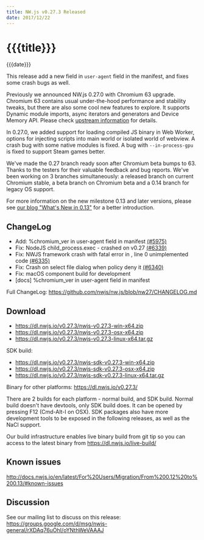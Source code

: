 ```yaml
---
title: NW.js v0.27.3 Released
date: 2017/12/22
---
```

# {{{title}}}
{{{date}}}

This release add a new field in `user-agent` field in the manifest, and fixes some crash bugs as well.

Previously we announced NW.js 0.27.0 with Chromium 63 upgrade. Chromium 63 contains usual under-the-hood performance and stability tweaks, but there are also some cool new features to explore. It supports Dynamic module imports, async iterators and generators and Device Memory API. Please check [upstream information](https://blog.chromium.org/2017/10/chrome-63-beta-dynamic-module-imports_27.html) for details.

In 0.27.0, we added support for loading compiled JS binary in Web Worker, options for injecting scripts into main world or isolated world of webview. A crash bug with some native modules is fixed. A bug with `--in-process-gpu` is fixed to support Steam games better.

We've made the 0.27 branch ready soon after Chromium beta bumps to 63. Thanks to the testers for their valuable feedback and bug reports. We've been working on 3 branches simultaneously: a released branch on current Chromium stable, a beta branch on Chromium beta and a 0.14 branch for legacy OS support.

For more information on the new milestone 0.13 and later versions, please see [our blog "What's New in 0.13"](/blog/whats-new-in-0.13) for a better introduction.

## ChangeLog

- Add: %chromium_ver in user-agent field in manifest [(#5975)](https://github.com/nwjs/nw.js/issues/5975)
- Fix: NodeJS child_process.exec - crashed on v0.27 [(#6339)](https://github.com/nwjs/nw.js/issues/6339)
- Fix: NWJS framework crash with fatal error in , line 0 unimplemented code [(#6335)](https://github.com/nwjs/nw.js/issues/6335)
- Fix: Crash on select file dialog when policy deny it [(#6340)](https://github.com/nwjs/nw.js/issues/6340)
- Fix: macOS component build for development
- [docs] %chromium_ver in user-agent field in manifest

Full ChangeLog: https://github.com/nwjs/nw.js/blob/nw27/CHANGELOG.md

## Download 

* https://dl.nwjs.io/v0.27.3/nwjs-v0.27.3-win-x64.zip 
* https://dl.nwjs.io/v0.27.3/nwjs-v0.27.3-osx-x64.zip 
* https://dl.nwjs.io/v0.27.3/nwjs-v0.27.3-linux-x64.tar.gz 

SDK build: 
* https://dl.nwjs.io/v0.27.3/nwjs-sdk-v0.27.3-win-x64.zip 
* https://dl.nwjs.io/v0.27.3/nwjs-sdk-v0.27.3-osx-x64.zip 
* https://dl.nwjs.io/v0.27.3/nwjs-sdk-v0.27.3-linux-x64.tar.gz 

Binary for other platforms: https://dl.nwjs.io/v0.27.3/ 

There are 2 builds for each platform - normal build, and SDK build. Normal build doesn't have devtools, only SDK build does. lt can be opened by pressing F12 (Cmd-Alt-I on OSX). SDK packages also have more development tools to be exposed in the following releases, as well as the NaCl support.

Our build infrastructure enables live binary build from git tip so you can access to the latest binary from https://dl.nwjs.io/live-build/ 

## Known issues 
 
http://docs.nwjs.io/en/latest/For%20Users/Migration/From%200.12%20to%200.13/#known-issues

## Discussion

See our mailing list to discuss on this release: https://groups.google.com/d/msg/nwjs-general/rXDAq76uOhI/oYNthWeVAAAJ
